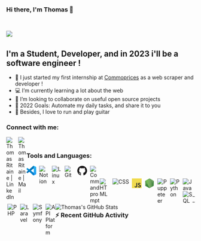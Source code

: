 ### Hi there, I'm Thomas 👋

<br />

![](https://img.shields.io/badge/Available%20for%20hire-Not%20now%20%E2%8F%B3-critical)

## I'm a Student, Developer, and in 2023 i'll be a software engineer !

- 👔 I just started my first internship at [Commoprices](https://commoprices.com/en) as a web scraper and developer !
- 💻 I’m currently learning a lot about the web
- 🤝 I’m looking to collaborate on useful open source projects
- 🎯 2022 Goals: Automate my daily tasks, and share it to you
- 🐣 Besides, I love to run and play guitar

### Connect with me:

[<img align="left" alt="Thomas Ritaine | LinkedIn" width="22px" src="https://cdn.jsdelivr.net/npm/simple-icons@v3/icons/linkedin.svg" />](https://www.linkedin.com/in/thomas-ritaine/)
[<img align="left" width="22px" style="margin-left:10px" alt="Thomas Ritaine | Mail" src="https://svgsilh.com/svg/146039.svg" />](mailto:thomas.ritaine@outlook.com)

<br />

### Tools and Languages:

<img align="left" width="26px" alt="Visual Studio Code" title="Visual Studio Code" src="https://raw.githubusercontent.com/github/explore/80688e429a7d4ef2fca1e82350fe8e3517d3494d/topics/visual-studio-code/visual-studio-code.png" />
<img align="left" width="26px" style="margin-left:8px" alt="Notion" title="Notion" src="https://cdn.worldvectorlogo.com/logos/notion-logo-1.svg" />
<img align="left" width="26px" style="margin-left:8px" alt="Linux" title="Linux" src="https://upload.wikimedia.org/wikipedia/commons/thumb/2/2b/Tux-simple.svg/154px-Tux-simple.svg.png" />
<img align="left" width="26px" style="margin-left:8px" alt="Git" title="Git" src="https://assets.stickpng.com/images/5847f981cef1014c0b5e48be.png" />
<img align="left" width="26px" style="margin-left:8px" alt="GitHub" title="GitHub" src="https://raw.githubusercontent.com/github/explore/78df643247d429f6cc873026c0622819ad797942/topics/github/github.png" />
<img align="left" width="26px" style="margin-left:8px" alt="Command prompt" title="Command prompt" src="https://cdn-icons-png.flaticon.com/512/0/655.png" />
<br />
<br />
<img align="left" width="26px" alt="HTML" title="HTML" src="https://cdn-icons-png.flaticon.com/512/732/732212.png" />
<img align="left" height="26px" style="margin-left:8px" alt="CSS" title="CSS" src="https://cdn-icons-png.flaticon.com/512/732/732190.png" />
<img align="left" width="26px" style="margin-left:8px" alt="JavaScript" title="JavaScript" src="https://raw.githubusercontent.com/github/explore/80688e429a7d4ef2fca1e82350fe8e3517d3494d/topics/javascript/javascript.png" />
<img align="left" width="26px" style="margin-left:8px" alt="Node.js" title="Node.js" src="https://raw.githubusercontent.com/github/explore/80688e429a7d4ef2fca1e82350fe8e3517d3494d/topics/nodejs/nodejs.png" />
<img align="left" width="26px" style="margin-left:8px" alt="Puppeteer" title="Puppeteer" src="https://seeklogo.com/images/P/puppeteer-logo-254C5F1692-seeklogo.com.png" />
<img align="left" width="26px" style="margin-left:8px" alt="Python" title="Python" src="https://cdn-icons.flaticon.com/png/512/3098/premium/3098090.png?token=exp=1633786622~hmac=0291ad0bda6c0b87e2f69f076fdef1ce" />
<img align="left" width="26px" style="margin-left:8px" alt="Java" title="Java" src="https://cdn-icons.flaticon.com/png/512/3291/premium/3291669.png?token=exp=1633786687~hmac=f8dc2914ad003432d593d0a8baad854a" />
<img align="left" width="26px" style="margin-left:8px" alt="SQL" title="SQL" src="https://cdn-icons.flaticon.com/png/512/4669/premium/4669765.png?token=exp=1633786241~hmac=403d06efebc4d9dc704df9cfece11f48" />
<img align="left" width="26px" style="margin-left:3px" alt="PHP" title="PHP" src="https://cdn-icons-png.flaticon.com/512/2535/2535532.png" />
<img align="left" width="26px" style="margin-left:8px" alt="Laravel" title="Laravel" src="https://upload.wikimedia.org/wikipedia/commons/thumb/9/9a/Laravel.svg/1200px-Laravel.svg.png" />
<img align="left" width="26px" style="margin-left:8px" alt="Symfony" title="Symfony" src="https://seeklogo.com/images/S/symfony-logo-AA34C8FC16-seeklogo.com.png" />
<img align="left" width="26px" style="margin-left:8px" alt="API Platform" title="API Platform" src="https://api-platform.com/static/74e20e175f4d908bbc0f1e2af28d3d66/Logo_Circle%20webby%20blue.svg" />
<br />
<br />

---

<img align="left" alt="Thomas's GitHub Stats" src="https://github-readme-stats.vercel.app/api?username=thomasritaine&show_icons=true&hide_border=true" />

---

### ⚡ Recent GitHub Activity
<!--START_SECTION:activity-->
